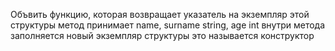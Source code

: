 Объвить функцию, которая возвращает указатель на экземпляр этой структуры
метод принимает name, surname string, age int
внутри метода заполняется новый экземпляр структуры
это называется конструктор